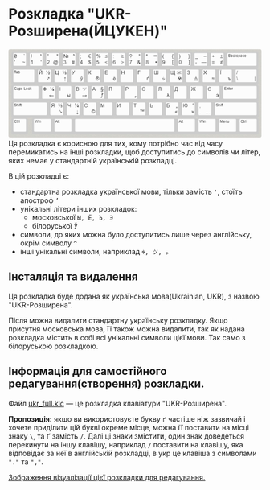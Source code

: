 # Розкладка "UKR-Розширена(ЙЦУКЕН)"

![UKR_FULL](ukr_full.png)
Ця розкладка є корисною для тих, кому потрібно час від часу перемикатись на інші розкладки, щоб доступитись до символів чи літер, яких немає у стандартній українській розкладці.

В цій розкладці є:
- стандартна розкладка української мови, тільки замість `'`, стоїть апостроф `’`
- унікальні літери інших розкладок:
  - московської `Ы, Ё, Ъ, Э`
  - білоруської `Ў`
- символи, до яких можна було доступитись лише через англійську, окрім символу `^`
- інші унікальні символи, наприклад `ꑭ, ツ, ₚ`

## Інсталяція та видалення

Ця розкладка буде додана як українська мова(Ukrainian, UKR), з назвою "UKR-Розширена". 

Після можна видалити стандартну українську розкладку. Якщо присутня московська мова, її також можна видалити, так як надана розкладка містить в собі всі унікальні символи цієї мови. Так само з білоруською розкладкою.

## Інформація для самостійного редагування(створення) розкладки.

Файл [ukr_full.klc](ukr_full.klc) — це розкладка клавіатури "UKR-Розширена".

__Пропозиція:__ якщо ви використовуєте букву `ґ` частіше ніж зазвичай і хочете приділити цій букві окреме місце, можна її поставити на місці знаку `\`, та `Ґ` замість `/`. Далі ці знаки змістити, один знак доведеться перекинути на іншу клавішу, наприклад `/` поставити на клавішу, яка відповідає за неї в англійській розкладці, в укр це клавіша з символами `"."` та `","`.

[<ins>Зображення візуалізації цієї розкладки для редагування.</ins>](http://www.keyboard-layout-editor.com/#/gists/1b2f282604da049b383f3763a1a1713d)